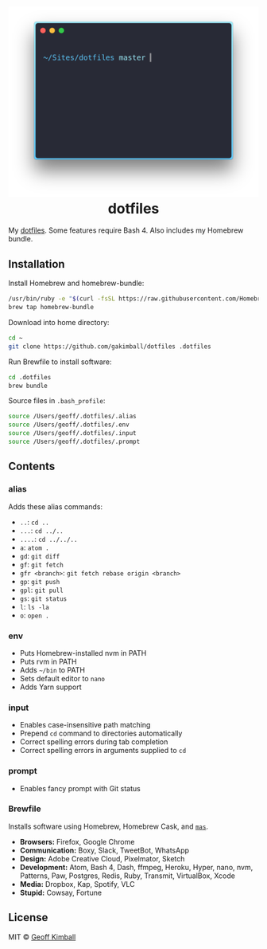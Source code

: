 <h1 align="center">
  <img width="543" src="https://raw.githubusercontent.com/gakimball/dotfiles/master/assets/screenshot.png" alt="">
  <br>
  dotfiles
</h1>

My [dotfiles](https://medium.com/@webprolific/getting-started-with-dotfiles-43c3602fd789#.abz8qz21x). Some features require Bash 4. Also includes my Homebrew bundle.

## Installation

Install Homebrew and homebrew-bundle:

```bash
/usr/bin/ruby -e "$(curl -fsSL https://raw.githubusercontent.com/Homebrew/install/master/install)"
brew tap homebrew-bundle
```

Download into home directory:

```bash
cd ~
git clone https://github.com/gakimball/dotfiles .dotfiles
```

Run Brewfile to install software:

```bash
cd .dotfiles
brew bundle
```

Source files in `.bash_profile`:

```bash
source /Users/geoff/.dotfiles/.alias
source /Users/geoff/.dotfiles/.env
source /Users/geoff/.dotfiles/.input
source /Users/geoff/.dotfiles/.prompt
```

## Contents

### alias

Adds these alias commands:

- `..`: `cd ..`
- `...`: `cd ../..`
- `....`: `cd ../../..`
- `a`: `atom .`
- `gd`: `git diff`
- `gf`: `git fetch`
- `gfr <branch>`: `git fetch rebase origin <branch>`
- `gp`: `git push`
- `gpl`: `git pull`
- `gs`: `git status`
- `l`: `ls -la`
- `o`: `open .`

### env

- Puts Homebrew-installed nvm in PATH
- Puts rvm in PATH
- Adds `~/bin` to PATH
- Sets default editor to `nano`
- Adds Yarn support

### input

- Enables case-insensitive path matching
- Prepend `cd` command to directories automatically
- Correct spelling errors during tab completion
- Correct spelling errors in arguments supplied to `cd`

### prompt

- Enables fancy prompt with Git status

### Brewfile

Installs software using Homebrew, Homebrew Cask, and [`mas`](https://github.com/mas-cli/mas).

- **Browsers:** Firefox, Google Chrome
- **Communication:** Boxy, Slack, TweetBot, WhatsApp
- **Design:** Adobe Creative Cloud, Pixelmator, Sketch
- **Development:** Atom, Bash 4, Dash, ffmpeg, Heroku, Hyper, nano, nvm, Patterns, Paw, Postgres, Redis, Ruby, Transmit, VirtualBox, Xcode
- **Media:** Dropbox, Kap, Spotify, VLC
- **Stupid:** Cowsay, Fortune

## License

MIT &copy; [Geoff Kimball](http://geoffkimball.com)
